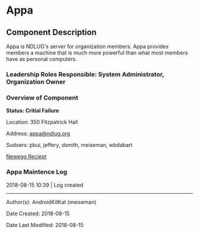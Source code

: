 # Appa

## Component Description

Appa is NDLUG's server for organization members. Appa provides members a machine that is much more powerful than what most members have as personal computers.

### Leadership Roles Responsible: System Administrator, Organization Owner

### Overview of Component

**Status: Critial Failure**

Location: 350 Fitzpatrick Hall

Address: appa@ndlug.org

Sudoers: pbui, jeffery, dsmith, meiseman, wbdabart

[Newegg Reciept](https://yld.me/vFV?raw=1)

### Appa Maintence Log

2018-08-15 10:39 | Log created

----

Author(s): AndroidKitKat (meiseman)

Date Created: 2018-08-15

Date Last Modified: 2018-08-15
